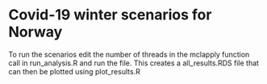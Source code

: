# Covid-19 winter scenarios for Norway

To run the scenarios edit the number of threads in the mclapply function call in run_analysis.R and run the file. This creates a all_results.RDS file that can then be plotted using plot_results.R

